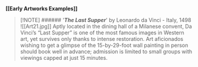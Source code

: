 **[[Early Artworks Examples]]**

>[!NOTE] ###### '***The Last Supper***' by Leonardo da Vinci
> \- Italy, 1498
> ![[Art21.jpg]]
> Aptly located in the dining hall of a Milanese convent, Da Vinci’s “Last Supper” is one of the most famous images in Western art, yet survives only thanks to intense restoration. Art aficionados wishing to get a glimpse of the 15-by-29-foot wall painting in person should book well in advance; admission is limited to small groups with viewings capped at just 15 minutes.